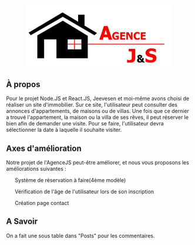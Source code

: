 <p align="center">
    <img src="src/client/public/img/logo_js.png" width="400">
</p>

## À propos

Pour le projet Node.JS et React.JS, Jeevesen et moi-même avons choisi de réaliser un site d'immobilier.
Sur ce site, l'utilisateur peut consulter des annonces d'appartements, de maisons ou de villas.
Une fois que ce dernier a trouvé l'appartement, la maison ou la villa de ses rêves, il peut réserver le bien afin de demander une visite. Pour se faire, l'utilisateur devra sélectionner la date à laquelle il souhaite visiter.

## Axes d'amélioration

Notre projet de l'AgenceJS peut-être améliorer, et nous vous proposons les améliorations suivantes :
<ol>Système de réservation à faire(4ème modèle)</ol>
<ol>Vérification de l'âge de l'utilisateur lors de son inscription</ol>
<ol>Création page contact</ol>

## A Savoir

On a fait une sous table dans "Posts" pour les commentaires.
